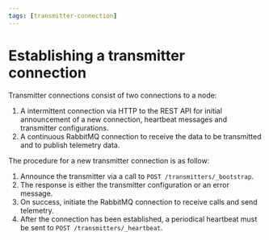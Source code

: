 ```yaml
---
tags: [transmitter-connection]
---
```


# Establishing a transmitter connection

Transmitter connections consist of two connections to a node:
1. A intermittent connection via HTTP to the REST API for initial announcement of a new connection, heartbeat messages and transmitter configurations.
2. A continuous RabbitMQ connection to receive the data to be transmitted and to publish telemetry data.

The procedure for a new transmitter connection is as follow:
1. Announce the transmitter via a call to `POST /transmitters/_bootstrap`.
2. The response is either the transmitter configuration or an error message.
3. On success, initiate the RabbitMQ connection to receive calls and send telemetry.
4. After the connection has been established, a periodical heartbeat must be sent to `POST /transmitters/_heartbeat`.